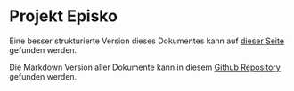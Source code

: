 # Projekt Episko

Eine besser strukturierte Version dieses Dokumentes kann
auf [dieser Seite](https://definitelynotsimon13.github.io/wiki/main.html)
gefunden werden.

Die Markdown Version aller Dokumente kann in
diesem [Github Repository](https://github.com/SoftwareEngineeringOne/wiki/blob/main/wiki/topics/SoftwareQualityAssurance/SoftwareQualityAssuranceReport.md)
gefunden werden.